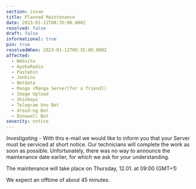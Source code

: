 ```yaml
---
section: issue
title: Planned Maintenance
date: 2023-01-12T08:35:00.000Z
resolved: false
draft: false
informational: true
pin: true
resolvedWhen: 2023-01-12T08:35:00.000Z
affected:
  - Website
  - AyokaRadio
  - Pastebin
  - Jenkins
  - Netdata
  - Mango (Manga Server[for a friend])
  - Image Upload
  - Shinbayo
  - Telegram Uno Bot
  - droid-ng Bot
  - Donowall Bot
severity: notice
---
```

*Investigating* - With this e-mail we would like to inform you that your Server must be serviced at short notice. Our technicians will complete the work as soon as possible. Unfortunately, there was no way to announce the maintenance date earlier, for which we ask for your understanding. 

The maintenance will take place on Thursday, 12.01. at 09:00 (GMT+1)

We expect an offtime of about 45 minutes.